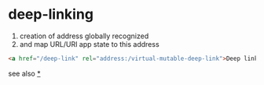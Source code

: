 # deep-linking

1. creation of address globally recognized
2. and map URL/URI app state to this address 
   
   
```html
<a href="/deep-link" rel="address:/virtual-mutable-deep-link">Deep link</a> 
```
   

see also [*][1]

[1]: http://www.asual.com/jquery/address/docs/
